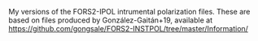 My versions of the FORS2-IPOL intrumental polarization files. These are based on files produced by González-Gaitán+19, available at https://github.com/gongsale/FORS2-INSTPOL/tree/master/Information/

